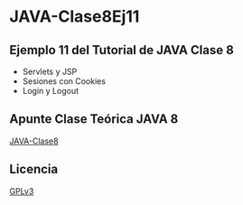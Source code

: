 # JAVA-Clase8Ej11
## Ejemplo 11 del Tutorial de JAVA Clase 8

  * Servlets y JSP
  * Sesiones con Cookies
  * Login y Logout

## Apunte Clase Teórica JAVA 8
[JAVA-Clase8](https://profmatiasgarcia.com.ar/uploads/tutoriales/ClaseTeoricaJAVA8.pdf)

## Licencia
[GPLv3](https://www.gnu.org/licenses/gpl-3.0.en.html)
